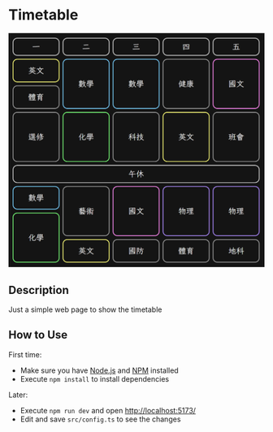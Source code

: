 # Timetable

![Screenshot](screenshot.png)

## Description

Just a simple web page to show the timetable

## How to Use

First time:
- Make sure you have [Node.js](https://nodejs.org/) and [NPM](https://www.npmjs.com/) installed
- Execute `npm install` to install dependencies

Later:
- Execute `npm run dev` and open [http://localhost:5173/](http://127.0.0.1:5173/)
- Edit and save `src/config.ts` to see the changes